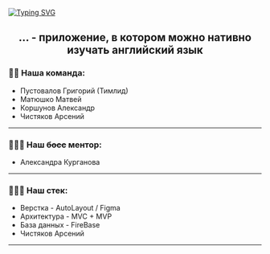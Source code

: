<a href="https://git.io/typing-svg"><img src="https://readme-typing-svg.demolab.com?font=Ubuntu&weight=500&size=40&duration=5500&pause=1000&color=000000&center=true&vCenter=true&multiline=true&random=false&width=1000&height=50&lines=%D0%9F%D1%80%D0%B8%D0%B2%D0%B5%D1%82%2C+%D0%BC%D1%8B+%D1%80%D0%B0%D0%B7%D1%80%D0%B0%D0%B1%D0%B0%D1%82%D1%8B%D0%B2%D0%B0%D0%B5%D0%BC+%D0%BF%D1%80%D0%B8%D0%BB%D0%BE%D0%B6%D0%B5%D0%BD%D0%B8%D0%B5+..." alt="Typing SVG" /></a>
<h2 align="center">... - приложение, в котором можно нативно изучать английский язык</h2>
<h3>🤹‍♂️ Наша команда:</h4>
<ul>
  <li>Пустовалов Григорий (Тимлид)</li>
  <li>Матюшко Матвей</li>
  <li>Коршунов Александр</li>
  <li>Чистяков Арсений</li>
</ul>
<hr>
<h3>👩🏼‍💻 Наш <s>босс</s> ментор:</h4>
<ul>
  <li>Александра Курганова</li>
</ul>
<hr>
<h3>👩🏼‍💻 Наш стек:</h4>
<ul>
  <li>Верстка - AutoLayout / <a href-"//TODO">Figma</a></li>
  <li>Архитектура - MVC + MVP</li>
  <li>База данных - FireBase</li>
  <li>Чистяков Арсений</li>
</ul>
<hr>
